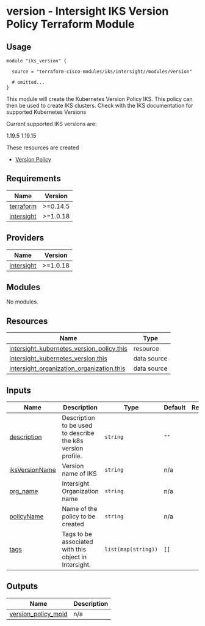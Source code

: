 # version - Intersight IKS Version Policy Terraform Module

## Usage

```hcl
module "iks_version" {

  source = "terraform-cisco-modules/iks/intersight//modules/version"

  # omitted...
}
```

This module will create the Kubernetes Version Policy IKS.  This policy can then be used to create IKS clusters.
Check with the IKS documentation for supported Kubernetes Versions

Current supported IKS versions are:

1.19.5
1.19.15


These resources are created
* [Version Policy](https://registry.terraform.io/providers/CiscoDevNet/intersight/latest/docs/resources/kubernetes_version_policy)



<!-- BEGINNING OF PRE-COMMIT-TERRAFORM DOCS HOOK -->
## Requirements

| Name | Version |
|------|---------|
| <a name="requirement_terraform"></a> [terraform](#requirement\_terraform) | >=0.14.5 |
| <a name="requirement_intersight"></a> [intersight](#requirement\_intersight) | >=1.0.18 |

## Providers

| Name | Version |
|------|---------|
| <a name="provider_intersight"></a> [intersight](#provider\_intersight) | >=1.0.18 |

## Modules

No modules.

## Resources

| Name | Type |
|------|------|
| [intersight_kubernetes_version_policy.this](https://registry.terraform.io/providers/CiscoDevNet/intersight/latest/docs/resources/kubernetes_version_policy) | resource |
| [intersight_kubernetes_version.this](https://registry.terraform.io/providers/CiscoDevNet/intersight/latest/docs/data-sources/kubernetes_version) | data source |
| [intersight_organization_organization.this](https://registry.terraform.io/providers/CiscoDevNet/intersight/latest/docs/data-sources/organization_organization) | data source |

## Inputs

| Name | Description | Type | Default | Required |
|------|-------------|------|---------|:--------:|
| <a name="input_description"></a> [description](#input\_description) | Description to be used to describe the k8s version profile. | `string` | `""` | no |
| <a name="input_iksVersionName"></a> [iksVersionName](#input\_iksVersionName) | Version name of IKS | `string` | n/a | yes |
| <a name="input_org_name"></a> [org\_name](#input\_org\_name) | Intersight Organization name | `string` | n/a | yes |
| <a name="input_policyName"></a> [policyName](#input\_policyName) | Name of the policy to be created | `string` | n/a | yes |
| <a name="input_tags"></a> [tags](#input\_tags) | Tags to be associated with this object in Intersight. | `list(map(string))` | `[]` | no |

## Outputs

| Name | Description |
|------|-------------|
| <a name="output_version_policy_moid"></a> [version\_policy\_moid](#output\_version\_policy\_moid) | n/a |
<!-- END OF PRE-COMMIT-TERRAFORM DOCS HOOK -->